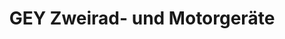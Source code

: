 ---
title: "GEY Zweirad- und Motorgeräte"
url: /klingenberg/gey-zweirad-und-motorgeraete/
shop: Fahrrad
---